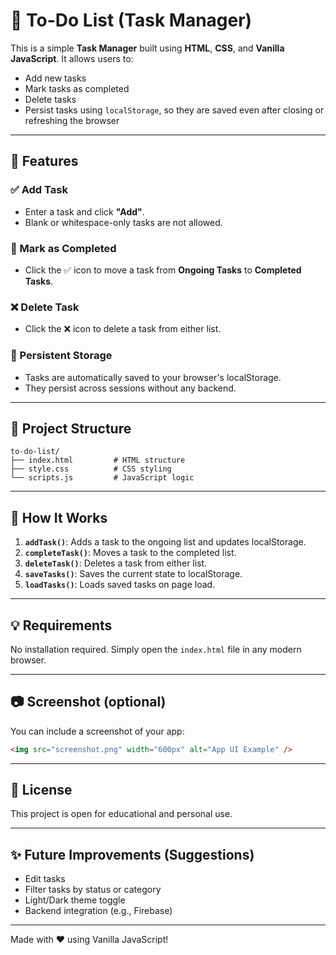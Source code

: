 # 📝 To-Do List (Task Manager)

This is a simple **Task Manager** built using **HTML**, **CSS**, and **Vanilla JavaScript**. It allows users to:

- Add new tasks
- Mark tasks as completed
- Delete tasks
- Persist tasks using `localStorage`, so they are saved even after closing or refreshing the browser

---

## 🚀 Features

### ✅ Add Task
- Enter a task and click **"Add"**.
- Blank or whitespace-only tasks are not allowed.

### 🔁 Mark as Completed
- Click the ✅ icon to move a task from **Ongoing Tasks** to **Completed Tasks**.

### ❌ Delete Task
- Click the ❌ icon to delete a task from either list.

### 💾 Persistent Storage
- Tasks are automatically saved to your browser's localStorage.
- They persist across sessions without any backend.

---

## 📁 Project Structure

```
to-do-list/
├── index.html         # HTML structure
├── style.css          # CSS styling
└── scripts.js         # JavaScript logic
```

---

## 🧠 How It Works

1. **`addTask()`**: Adds a task to the ongoing list and updates localStorage.
2. **`completeTask()`**: Moves a task to the completed list.
3. **`deleteTask()`**: Deletes a task from either list.
4. **`saveTasks()`**: Saves the current state to localStorage.
5. **`loadTasks()`**: Loads saved tasks on page load.

---

## 💡 Requirements

No installation required. Simply open the `index.html` file in any modern browser.

---

## 📷 Screenshot (optional)

You can include a screenshot of your app:

```html
<img src="screenshot.png" width="600px" alt="App UI Example" />
```

---

## 📄 License

This project is open for educational and personal use.

---

## ✨ Future Improvements (Suggestions)

- Edit tasks
- Filter tasks by status or category
- Light/Dark theme toggle
- Backend integration (e.g., Firebase)

---

Made with ❤️ using Vanilla JavaScript!
